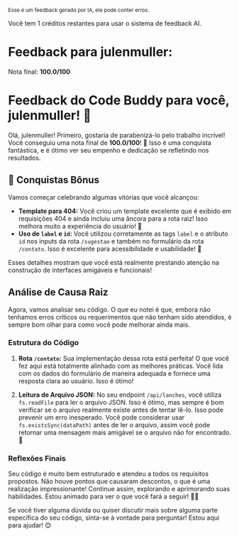 <sup>Esse é um feedback gerado por IA, ele pode conter erros.</sup>

Você tem 1 créditos restantes para usar o sistema de feedback AI.

# Feedback para julenmuller:

Nota final: **100.0/100**

# Feedback do Code Buddy para você, julenmuller! 🚀

Olá, julenmuller! Primeiro, gostaria de parabenizá-lo pelo trabalho incrível! Você conseguiu uma nota final de **100.0/100**! 🎉 Isso é uma conquista fantástica, e é ótimo ver seu empenho e dedicação se refletindo nos resultados.

## 🎉 Conquistas Bônus

Vamos começar celebrando algumas vitórias que você alcançou:

- **Template para 404:** Você criou um template excelente que é exibido em requisições 404 e ainda incluiu uma âncora para a rota raiz! Isso melhora muito a experiência do usuário! 👏
- **Uso de `label` e `id`:** Você utilizou corretamente as tags `label` e o atributo `id` nos inputs da rota `/sugestao` e também no formulário da rota `/contato`. Isso é excelente para acessibilidade e usabilidade! 💪

Esses detalhes mostram que você está realmente prestando atenção na construção de interfaces amigáveis e funcionais!

## Análise de Causa Raiz

Agora, vamos analisar seu código. O que eu notei é que, embora não tenhamos erros críticos ou requerimentos que não tenham sido atendidos, é sempre bom olhar para como você pode melhorar ainda mais.

### Estrutura do Código

1. **Rota `/contato`:** Sua implementação dessa rota está perfeita! O que você fez aqui está totalmente alinhado com as melhores práticas. Você lida com os dados do formulário de maneira adequada e fornece uma resposta clara ao usuário. Isso é ótimo!

2. **Leitura de Arquivo JSON:** No seu endpoint `/api/lanches`, você utiliza `fs.readFile` para ler o arquivo JSON. Isso é ótimo, mas sempre é bom verificar se o arquivo realmente existe antes de tentar lê-lo. Isso pode prevenir um erro inesperado. Você pode considerar usar `fs.existsSync(dataPath)` antes de ler o arquivo, assim você pode retornar uma mensagem mais amigável se o arquivo não for encontrado. 📂

### Reflexões Finais

Seu código é muito bem estruturado e atendeu a todos os requisitos propostos. Não houve pontos que causaram descontos, o que é uma realização impressionante! Continue assim, explorando e aprimorando suas habilidades. Estou animado para ver o que você fará a seguir! 🚀✨

Se você tiver alguma dúvida ou quiser discutir mais sobre alguma parte específica do seu código, sinta-se à vontade para perguntar! Estou aqui para ajudar! 😊
